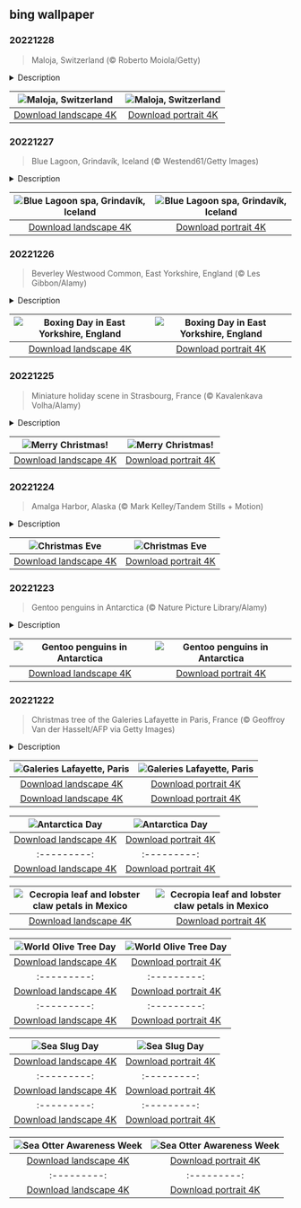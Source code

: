 ## bing wallpaper

### 20221228

> Maloja, Switzerland (© Roberto Moiola/Getty)

<details>
<summary>Description</summary>

> The word 'picturesque' is an understatement when taking in today's image of Maloja, Switzerland. This Alpine village in the canton of Grisons is surely the envy and inspiration of snow globes the world over! Located just a few miles from the Italian border, the impossibly perfect winter scenes found here have inspired painters and artists for centuries. Majola is near Lake Sils, which makes this area a recreational destination in both summer and winter. At the center of our image is the crown jewel of Maloja, the Chiesa Bianca, a church built in the 1880s by a Belgian count. Today, the once solemn space is used to stage exhibitions and concerts.
> 
> 
> 
> 

</details>

| ![Maloja, Switzerland](https://cn.bing.com/th?id=OHR.ChiesaBianca_EN-US6649530996_UHD.jpg&pid=hp&w=400&h=224&rs=1&c=4) | ![Maloja, Switzerland](https://cn.bing.com/th?id=OHR.ChiesaBianca_EN-US6649530996_1080x1920.jpg&pid=hp&w=155&h=315&rs=1&c=4) |
|:---------:|:---------:|
| [Download landscape 4K](https://cn.bing.com/th?id=OHR.ChiesaBianca_EN-US6649530996_UHD.jpg) | [Download portrait 4K](https://cn.bing.com/th?id=OHR.ChiesaBianca_EN-US6649530996_1080x1920.jpg) |

### 20221227

> Blue Lagoon, Grindavík, Iceland (© Westend61/Getty Images)

<details>
<summary>Description</summary>

> Let's be frank here, the origin of today's beautiful picture is a pool of wastewater from a nearby geothermal plant. While that may not sound enticing, Iceland's Blue Lagoon is one of the country's most-visited attractions. The trick is to not get stuck on the 'waste' part of wastewater. The water here is clean, always hovers around 100° F, and is enriched with tons of silica—which is what makes it blue—and sulfur, thanks to the plant's processes. Those minerals, along with a little algae, are believed to combine into a highly beneficial tonic for skin and overall well-being.
> 
> 
> 
> 

</details>

| ![Blue Lagoon spa, Grindavík, Iceland](https://cn.bing.com/th?id=OHR.BlueLagoon_EN-US6577382520_UHD.jpg&pid=hp&w=400&h=224&rs=1&c=4) | ![Blue Lagoon spa, Grindavík, Iceland](https://cn.bing.com/th?id=OHR.BlueLagoon_EN-US6577382520_1080x1920.jpg&pid=hp&w=155&h=315&rs=1&c=4) |
|:---------:|:---------:|
| [Download landscape 4K](https://cn.bing.com/th?id=OHR.BlueLagoon_EN-US6577382520_UHD.jpg) | [Download portrait 4K](https://cn.bing.com/th?id=OHR.BlueLagoon_EN-US6577382520_1080x1920.jpg) |

### 20221226

> Beverley Westwood Common, East Yorkshire, England (© Les Gibbon/Alamy)

<details>
<summary>Description</summary>

> The sledders in our photo are enjoying Boxing Day in England, bundled up and hurtling down a hill at Beverley Westwood Common near Black Mill in East Yorkshire. Traditionally, Boxing Day is a day off to relax after the excitement of Christmas. What's behind the name? There are a few theories, but the most widely accepted one is that the name derives from the giving of 'boxes' (of gifts) to the poor the day after Christmas. Perhaps we should all follow that example today, as we eat Christmas leftovers and listen to lingering carols. How can we give a little Christmas to those who are less fortunate?
> 
> 
> 
> 

</details>

| ![Boxing Day in East Yorkshire, England](https://cn.bing.com/th?id=OHR.BeverleyWestwood_EN-US6464100653_UHD.jpg&pid=hp&w=400&h=224&rs=1&c=4) | ![Boxing Day in East Yorkshire, England](https://cn.bing.com/th?id=OHR.BeverleyWestwood_EN-US6464100653_1080x1920.jpg&pid=hp&w=155&h=315&rs=1&c=4) |
|:---------:|:---------:|
| [Download landscape 4K](https://cn.bing.com/th?id=OHR.BeverleyWestwood_EN-US6464100653_UHD.jpg) | [Download portrait 4K](https://cn.bing.com/th?id=OHR.BeverleyWestwood_EN-US6464100653_1080x1920.jpg) |

### 20221225

> Miniature holiday scene in Strasbourg, France (© Kavalenkava Volha/Alamy)

<details>
<summary>Description</summary>

> For more than 400 years the city of Strasbourg, France, has transformed into a Christmas wonderland in December. Including displays such as this miniature village decorated for the holidays. Craftsmen and merchants sell ornaments and other gifts at Strasbourg's famous Christmas market. And there are plenty of satisfied customers—over 2 million visitors flock to the city every year to take in the festive sights and sounds. An immense Christmas tree is erected and decorated in Place Kléber, the central square, and the scents, songs, and twinkling lights of Christmas fill the city. It's no wonder that Strasbourg proudly calls itself the 'Capital of Christmas.'
> 
> 
> 
> 

</details>

| ![Merry Christmas!](https://cn.bing.com/th?id=OHR.ChristmasSouvenir_EN-US6355954352_UHD.jpg&pid=hp&w=400&h=224&rs=1&c=4) | ![Merry Christmas!](https://cn.bing.com/th?id=OHR.ChristmasSouvenir_EN-US6355954352_1080x1920.jpg&pid=hp&w=155&h=315&rs=1&c=4) |
|:---------:|:---------:|
| [Download landscape 4K](https://cn.bing.com/th?id=OHR.ChristmasSouvenir_EN-US6355954352_UHD.jpg) | [Download portrait 4K](https://cn.bing.com/th?id=OHR.ChristmasSouvenir_EN-US6355954352_1080x1920.jpg) |

### 20221224

> Amalga Harbor, Alaska (© Mark Kelley/Tandem Stills + Motion)

<details>
<summary>Description</summary>

> This isolated cove on 'the Last Frontier' is the least likely place you'd expect to find a Christmas tree decorated from head to toe with lights aglow. Amalga Harbor lies about 15 miles north of Juneau (one of the few coastal state capitals in the US) and shows that the public expression of Christmas cheer knows few limitations–and may include use of a small barge. This photograph was taken from nearby Ernest Gruening State Historical Park, which was named for the former governor of the Alaska Territory. Gruening led the territory from 1939 to 1953 before becoming one of the state's first US senators when Alaska became a state in 1959. After his political career ended, he and his wife lived in a cabin that was preserved as part of this historic site.
> 
> 
> 
> 

</details>

| ![Christmas Eve](https://cn.bing.com/th?id=OHR.AmalgaTree_EN-US6271369167_UHD.jpg&pid=hp&w=400&h=224&rs=1&c=4) | ![Christmas Eve](https://cn.bing.com/th?id=OHR.AmalgaTree_EN-US6271369167_1080x1920.jpg&pid=hp&w=155&h=315&rs=1&c=4) |
|:---------:|:---------:|
| [Download landscape 4K](https://cn.bing.com/th?id=OHR.AmalgaTree_EN-US6271369167_UHD.jpg) | [Download portrait 4K](https://cn.bing.com/th?id=OHR.AmalgaTree_EN-US6271369167_1080x1920.jpg) |

### 20221223

> Gentoo penguins in Antarctica (© Nature Picture Library/Alamy)

<details>
<summary>Description</summary>

> For the uninitiated, the origins of the made-up holiday Festivus can be traced back to an episode of the hit '90s show, 'Seinfeld.' Based on the real family tradition of one of the show's writers, Festivus has taken on a life of its own in the real world and provides fans with a fun, tongue-in-cheek way to celebrate the holiday season while ignoring its pressures and commercialism.
> 
> And with today's photo, it appears these Gentoo penguins in Antarctica are well aware of Festivus, as they seem to be engaging in one of the holiday's main traditions—the 'Airing of Grievances.' As far as Gentoos go, it's not uncommon for them to have plenty of grievances to air. Whether excommunication for infidelity, or jealousy of their neighbor's nesting stones, Gentoos can be salty. Maybe that's to be expected, though, as their diets are so loaded with the stuff that they literally leak highly concentrated saline from their beaks.
> 
> 

</details>

| ![Gentoo penguins in Antarctica](https://cn.bing.com/th?id=OHR.GentooGrievances_EN-US6133793039_UHD.jpg&pid=hp&w=400&h=224&rs=1&c=4) | ![Gentoo penguins in Antarctica](https://cn.bing.com/th?id=OHR.GentooGrievances_EN-US6133793039_1080x1920.jpg&pid=hp&w=155&h=315&rs=1&c=4) |
|:---------:|:---------:|
| [Download landscape 4K](https://cn.bing.com/th?id=OHR.GentooGrievances_EN-US6133793039_UHD.jpg) | [Download portrait 4K](https://cn.bing.com/th?id=OHR.GentooGrievances_EN-US6133793039_1080x1920.jpg) |

### 20221222

> Christmas tree of the Galeries Lafayette in Paris, France (© Geoffroy Van der Hasselt/AFP via Getty Images)

<details>
<summary>Description</summary>

> Surely one of the grandest stores found in any city is the Galeries Lafayette in Paris. It's not just a place to shop but a destination as popular as any in the City of Light. At a time when department stores are fading and the entire retail industry is shifting, the Galeries Lafayette holds fast. It has survived financial crises, wars, and now the internet, remaining a celebrated part of life in Paris. Like Macy's or Rockefeller Center in New York, the Galeries Lafayette is synonymous with the holidays. A giant fir is decorated every holiday season under the store's signature stained glass dome—a ritual of Christmas cheer that Parisians have embraced for generations.
> 
> 
> 
> 

</details>

| ![Galeries Lafayette, Paris](https://cn.bing.com/th?id=OHR.TreeGaleriesLafayette_EN-US9731347729_UHD.jpg&pid=hp&w=400&h=224&rs=1&c=4) | ![Galeries Lafayette, Paris](https://cn.bing.com/th?id=OHR.TreeGaleriesLafayette_EN-US9731347729_1080x1920.jpg&pid=hp&w=155&h=315&rs=1&c=4) |
|:---------:|:---------:|
| [Download landscape 4K](https://cn.bing.com/th?id=OHR.TreeGaleriesLafayette_EN-US9731347729_UHD.jpg) | [Download portrait 4K](https://cn.bing.com/th?id=OHR.TreeGaleriesLafayette_EN-US9731347729_1080x1920.jpg) |ng.com/th?id=OHR.PalaceBelvedere_EN-US5817237970_UHD.jpg) | [Download portrait 4K](https://cn.bing.com/th?id=OHR.PalaceBelvedere_EN-US5817237970_1080x1920.jpg) |HR.WinterberryBush_EN-US5722169778_UHD.jpg) | [Download portrait 4K](https://cn.bing.com/th?id=OHR.WinterberryBush_EN-US5722169778_1080x1920.jpg) |564943350_1080x1920.jpg) |
| [Download landscape 4K](https://cn.bing.com/th?id=OHR.BraidedRiverDelta_EN-US0693594934_UHD.jpg) | [Download portrait 4K](https://cn.bing.com/th?id=OHR.BraidedRiverDelta_EN-US0693594934_1080x1920.jpg) |lerated at an alarming rate due to global warming. The mile-thick ice sheet that covers Antarctica accounts for 70% of the planet's supply of fresh water. To put that in perspective, if it all melted, sea levels would rise by 200 feet. Without this land of ice, the world would look a lot different.
> 
> 

</details>

| ![Antarctica Day](https://cn.bing.com/th?id=OHR.AntarcticaDay_EN-US9921573438_UHD.jpg&pid=hp&w=400&h=224&rs=1&c=4) | ![Antarctica Day](https://cn.bing.com/th?id=OHR.AntarcticaDay_EN-US9921573438_1080x1920.jpg&pid=hp&w=155&h=315&rs=1&c=4) |
|:---------:|:---------:|
| [Download landscape 4K](https://cn.bing.com/th?id=OHR.AntarcticaDay_EN-US9921573438_UHD.jpg) | [Download portrait 4K](https://cn.bing.com/th?id=OHR.AntarcticaDay_EN-US9921573438_1080x1920.jpg) |_1080x1920.jpg) |85216_UHD.jpg) | [Download portrait 4K](https://cn.bing.com/th?id=OHR.HeronGiving_EN-US9774285216_1080x1920.jpg) |693219784_UHD.jpg&pid=hp&w=400&h=224&rs=1&c=4) | ![Red Planet Day](https://cn.bing.com/th?id=OHR.RedPlanetDay_EN-US9693219784_1080x1920.jpg&pid=hp&w=155&h=315&rs=1&c=4) |
|:---------:|:---------:|
| [Download landscape 4K](https://cn.bing.com/th?id=OHR.RedPlanetDay_EN-US9693219784_UHD.jpg) | [Download portrait 4K](https://cn.bing.com/th?id=OHR.RedPlanetDay_EN-US9693219784_1080x1920.jpg) |r claw is often cultivated as an ornamental plant for tropical gardens. Gardeners looking to attract birds love the Heliconia because its plentiful nectar draws hummingbirds to its downward-facing flowers. Those same flowers have special recognition in Bolivia as 'patujú,' the national flower, which appears on one of the country's flags.
> 
> 

</details>

| ![Cecropia leaf and lobster claw petals in Mexico](https://cn.bing.com/th?id=OHR.Cecropia_EN-US9602789937_UHD.jpg&pid=hp&w=400&h=224&rs=1&c=4) | ![Cecropia leaf and lobster claw petals in Mexico](https://cn.bing.com/th?id=OHR.Cecropia_EN-US9602789937_1080x1920.jpg&pid=hp&w=155&h=315&rs=1&c=4) |
|:---------:|:---------:|
| [Download landscape 4K](https://cn.bing.com/th?id=OHR.Cecropia_EN-US9602789937_UHD.jpg) | [Download portrait 4K](https://cn.bing.com/th?id=OHR.Cecropia_EN-US9602789937_1080x1920.jpg) |though olive trees do not grow very tall, usually no more than 30 feet, they live a very long time. One of the oldest known trees in the world, in Portugal, is believed to be 3,350 years old. Many live for millennia, their trunks growing thick and gnarled, and their branches bearing fruit century after century. As civilizations rise and fall around them, these hardy trees remain resilient and steadfast.
> 
> 

</details>

| ![World Olive Tree Day](https://cn.bing.com/th?id=OHR.OliveTreeDay_EN-US9460125670_UHD.jpg&pid=hp&w=400&h=224&rs=1&c=4) | ![World Olive Tree Day](https://cn.bing.com/th?id=OHR.OliveTreeDay_EN-US9460125670_1080x1920.jpg&pid=hp&w=155&h=315&rs=1&c=4) |
|:---------:|:---------:|
| [Download landscape 4K](https://cn.bing.com/th?id=OHR.OliveTreeDay_EN-US9460125670_UHD.jpg) | [Download portrait 4K](https://cn.bing.com/th?id=OHR.OliveTreeDay_EN-US9460125670_1080x1920.jpg) |pid=hp&w=155&h=315&rs=1&c=4) |
|:---------:|:---------:|
| [Download landscape 4K](https://cn.bing.com/th?id=OHR.MonksMound_EN-US9323884241_UHD.jpg) | [Download portrait 4K](https://cn.bing.com/th?id=OHR.MonksMound_EN-US9323884241_1080x1920.jpg) |](https://cn.bing.com/th?id=OHR.Calacas_EN-US6430903741_UHD.jpg) | [Download portrait 4K](https://cn.bing.com/th?id=OHR.Calacas_EN-US6430903741_1080x1920.jpg) |.com/th?id=OHR.SealRiver_EN-US6267835630_1080x1920.jpg&pid=hp&w=155&h=315&rs=1&c=4) |
|:---------:|:---------:|
| [Download landscape 4K](https://cn.bing.com/th?id=OHR.SealRiver_EN-US6267835630_UHD.jpg) | [Download portrait 4K](https://cn.bing.com/th?id=OHR.SealRiver_EN-US6267835630_1080x1920.jpg) |e a more fitting name. Someone call Terry.
> 
> 

</details>

| ![Sea Slug Day](https://cn.bing.com/th?id=OHR.SeaAngel_EN-US5531672696_UHD.jpg&pid=hp&w=400&h=224&rs=1&c=4) | ![Sea Slug Day](https://cn.bing.com/th?id=OHR.SeaAngel_EN-US5531672696_1080x1920.jpg&pid=hp&w=155&h=315&rs=1&c=4) |
|:---------:|:---------:|
| [Download landscape 4K](https://cn.bing.com/th?id=OHR.SeaAngel_EN-US5531672696_UHD.jpg) | [Download portrait 4K](https://cn.bing.com/th?id=OHR.SeaAngel_EN-US5531672696_1080x1920.jpg) |OHR.DarkSkyAcadia_EN-US6966527964_1080x1920.jpg) |.bing.com/th?id=OHR.GoldenJellyfish_EN-US6743816471_1080x1920.jpg&pid=hp&w=155&h=315&rs=1&c=4) |
|:---------:|:---------:|
| [Download landscape 4K](https://cn.bing.com/th?id=OHR.GoldenJellyfish_EN-US6743816471_UHD.jpg) | [Download portrait 4K](https://cn.bing.com/th?id=OHR.GoldenJellyfish_EN-US6743816471_1080x1920.jpg) |ng.com/th?id=OHR.LastDollarRoad_EN-US7923638318_UHD.jpg&pid=hp&w=400&h=224&rs=1&c=4) | ![First day of autumn](https://cn.bing.com/th?id=OHR.LastDollarRoad_EN-US7923638318_1080x1920.jpg&pid=hp&w=155&h=315&rs=1&c=4) |
|:---------:|:---------:|
| [Download landscape 4K](https://cn.bing.com/th?id=OHR.LastDollarRoad_EN-US7923638318_UHD.jpg) | [Download portrait 4K](https://cn.bing.com/th?id=OHR.LastDollarRoad_EN-US7923638318_1080x1920.jpg) |ppers who hunted otters to near extinction before they were protected by law. Although sea otter populations have rebounded, they are still considered endangered. Otters live along the Pacific Coast of North America, from California up to Alaska. Although they can walk on land, they almost never find the need or desire to, even when it's nap time. When they're ready for a snooze, they'll raft up, wrap themselves in a strand of kelp to keep them from drifting away, and recline on the world's biggest waterbed.

</details>

| ![Sea Otter Awareness Week](https://cn.bing.com/th?id=OHR.SitkaOtters_EN-US7714053956_UHD.jpg&pid=hp&w=400&h=224&rs=1&c=4) | ![Sea Otter Awareness Week](https://cn.bing.com/th?id=OHR.SitkaOtters_EN-US7714053956_1080x1920.jpg&pid=hp&w=155&h=315&rs=1&c=4) |
|:---------:|:---------:|
| [Download landscape 4K](https://cn.bing.com/th?id=OHR.SitkaOtters_EN-US7714053956_UHD.jpg) | [Download portrait 4K](https://cn.bing.com/th?id=OHR.SitkaOtters_EN-US7714053956_1080x1920.jpg) |oo_EN-US7569665443_UHD.jpg&pid=hp&w=400&h=224&rs=1&c=4) | ![World Bamboo Day](https://cn.bing.com/th?id=OHR.ArashiyamaBamboo_EN-US7569665443_1080x1920.jpg&pid=hp&w=155&h=315&rs=1&c=4) |
|:---------:|:---------:|
| [Download landscape 4K](https://cn.bing.com/th?id=OHR.ArashiyamaBamboo_EN-US7569665443_UHD.jpg) | [Download portrait 4K](https://cn.bing.com/th?id=OHR.ArashiyamaBamboo_EN-US7569665443_1080x1920.jpg) |